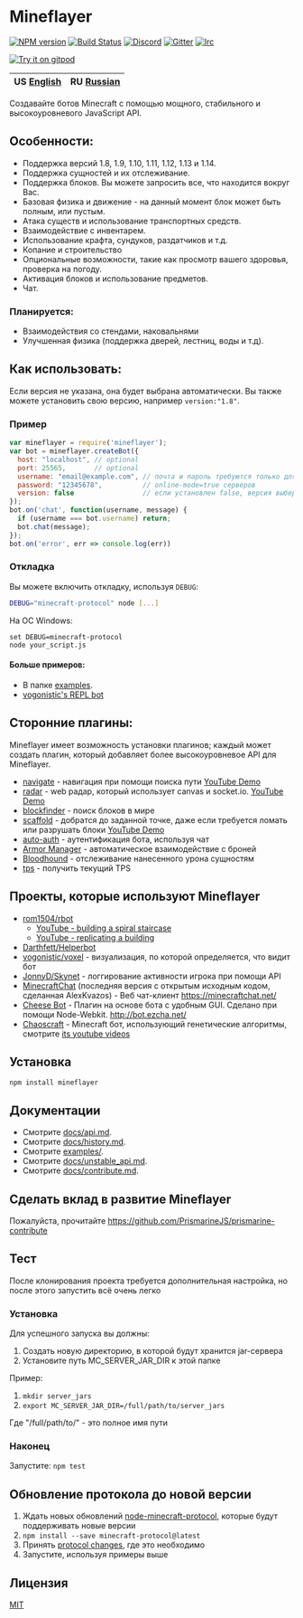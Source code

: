# Mineflayer

[![NPM version](https://badge.fury.io/js/mineflayer.svg)](http://badge.fury.io/js/mineflayer)
[![Build Status](https://circleci.com/gh/PrismarineJS/mineflayer.svg?style=shield)](https://circleci.com/gh/PrismarineJS/mineflayer)
[![Discord](https://img.shields.io/badge/chat-on%20discord-brightgreen.svg)](https://discord.gg/GsEFRM8)
[![Gitter](https://img.shields.io/badge/chat-on%20gitter-brightgreen.svg)](https://gitter.im/PrismarineJS/general)
[![Irc](https://img.shields.io/badge/chat-on%20irc-brightgreen.svg)](https://irc.gitter.im/)

[![Try it on gitpod](https://img.shields.io/badge/try-on%20gitpod-brightgreen.svg)](https://gitpod.io/#https://github.com/PrismarineJS/mineflayer)

| US [English](README.md) | RU [Russian](README_RU.md) |
|---------------------------|---------------------------|

Создавайте ботов Minecraft с помощью мощного, стабильного и высокоуровневого JavaScript API.

## Особенности:

 * Поддержка версий 1.8, 1.9, 1.10, 1.11, 1.12, 1.13 и 1.14.
 * Поддержка сущностей и их отслеживание.
 * Поддержка блоков. Вы можете запросить все, что находится вокруг Вас.
 * Базовая физика и движение  - на данный момент блок может быть полным, или пустым.
 * Атака существ и использование транспортных средств.
 * Взаимодействие с инвентарем.
 * Использование крафта, сундуков, раздатчиков и т.д.
 * Копание и строительство
 * Опциональные возможности, такие как просмотр вашего здоровья, проверка на погоду.
 * Активация блоков и использование предметов.
 * Чат.

### Планируется:

 * Взаимодействия со стендами, наковальнями
 * Улучшенная физика (поддержка дверей, лестниц, воды и т.д).

## Как использовать:

Если версия не указана, она будет выбрана автоматически. Вы также можете установить свою версию,
например `version:"1.8"`.

### Пример
```js
var mineflayer = require('mineflayer');
var bot = mineflayer.createBot({
  host: "localhost", // optional
  port: 25565,       // optional
  username: "email@example.com", // почта и пароль требуются только для
  password: "12345678",          // online-mode=true серверов
  version: false                 // если установлен false, версия выберется автоматически. Вы также можете установить желаемую версию, например `version:"1.8"`.
});
bot.on('chat', function(username, message) {
  if (username === bot.username) return;
  bot.chat(message);
});
bot.on('error', err => console.log(err))
```

### Откладка

Вы можете включить откладку, используя `DEBUG`:

```bash
DEBUG="minecraft-protocol" node [...]
```

На ОС Windows:
```
set DEBUG=minecraft-protocol
node your_script.js
```

#### Больше примеров:

 * В папке [examples](https://github.com/PrismarineJS/mineflayer/tree/master/examples).
 * [vogonistic's REPL bot](https://gist.github.com/vogonistic/4631678)

## Сторонние плагины:

Mineflayer имеет возможность установки плагинов; каждый может создать плагин, который добавляет
более высокоуровневое API для Mineflayer.

 * [navigate](https://github.com/andrewrk/mineflayer-navigate/) - навигация при помощи поиска пути [YouTube Demo](https://www.youtube.com/watch?v=O6lQdmRz8eE)
 * [radar](https://github.com/andrewrk/mineflayer-radar/) - web радар, который использует canvas и socket.io. [YouTube Demo](https://www.youtube.com/watch?v=FjDmAfcVulQ)
 * [blockfinder](https://github.com/Darthfett/mineflayer-blockFinder) - поиск блоков в мире
 * [scaffold](https://github.com/andrewrk/mineflayer-scaffold) - добратся до заданной точке, даже
 если требуется ломать или разрушать блоки [YouTube Demo](http://youtu.be/jkg6psMUSE0)
 * [auto-auth](https://github.com/G07cha/MineflayerAutoAuth) - аутентификация  бота, используя чат
 * [Armor Manager](https://github.com/G07cha/MineflayerArmorManager) - автоматическое взаимодействие с броней
 * [Bloodhound](https://github.com/Nixes/mineflayer-bloodhound) - отслеживание нанесенного урона сущностям
 * [tps](https://github.com/SiebeDW/mineflayer-tps) - получить текущий TPS

## Проекты, которые используют Mineflayer

 * [rom1504/rbot](https://github.com/rom1504/rbot)
   - [YouTube - building a spiral staircase](https://www.youtube.com/watch?v=UM1ZV5200S0)
   - [YouTube - replicating a building](https://www.youtube.com/watch?v=0cQxg9uDnzA)
 * [Darthfett/Helperbot](https://github.com/Darthfett/Helperbot)
 * [vogonistic/voxel](https://github.com/vogonistic/mineflayer-voxel) - визуализация, по которой
 определяется, что видит бот
 * [JonnyD/Skynet](https://github.com/JonnyD/Skynet) -  логгирование активности игрока при помощи API
 * [MinecraftChat](https://github.com/rom1504/MinecraftChat) (последняя версия с открытым исходным кодом, сделанная AlexKvazos) -  Веб чат-клиент <https://minecraftchat.net/>
 * [Cheese Bot](https://github.com/Minecheesecraft/Cheese-Bot) - Плагин на основе бота с удобным GUI. Сделано при помощи Node-Webkit. http://bot.ezcha.net/
 * [Chaoscraft](https://github.com/schematical/chaoscraft) - Minecraft бот, использующий генетические алгоритмы, смотрите [its youtube videos](https://www.youtube.com/playlist?list=PLLkpLgU9B5xJ7Qy4kOyBJl5J6zsDIMceH)

## Установка

`npm install mineflayer`

## Документации

 * Смотрите [docs/api.md](api_ru.md).
 * Смотрите [docs/history.md](history.md).
 * Смотрите [examples/](https://github.com/PrismarineJS/mineflayer/tree/master/examples).
 * Смотрите [docs/unstable_api.md](unstable_api.md).
 * Смотрите [docs/contribute.md](contribute.md).

## Сделать вклад в развитие Mineflayer

Пожалуйста, прочитайте https://github.com/PrismarineJS/prismarine-contribute

## Тест

После клонирования проекта требуется дополнительная настройка, но после этого запустить всё очень легко

### Установка

Для успешного запуска вы должны:

1. Создать новую директорию, в которой будут хранится jar-сервера
2. Установите путь MC_SERVER_JAR_DIR к этой папке

Пример:

1. `mkdir server_jars`
2. `export MC_SERVER_JAR_DIR=/full/path/to/server_jars`

Где "/full/path/to/" - это полное имя пути

### Наконец

Запустите: `npm test`

## Обновление протокола до новой версии

1. Ждать новых обновлений
   [node-minecraft-protocol](https://github.com/PrismarineJS/node-minecraft-protocol),
   которые будут поддерживать новые версии 
2. `npm install --save minecraft-protocol@latest`
3. Принять [protocol changes](http://wiki.vg/Protocol_History), где это необходимо
4. Запустите, используя примеры выше

## Лицензия

[MIT](LICENCE)
